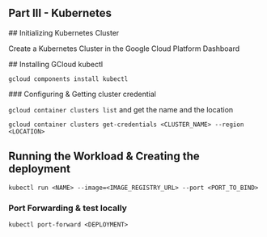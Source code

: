 ## Part III - Kubernetes 

## Initializing Kubernetes Cluster

Create a Kubernetes Cluster in the Google Cloud Platform Dashboard

## Installing GCloud kubectl

`gcloud components install kubectl`

### Configuring & Getting cluster credential

`gcloud container clusters list` and get the name and the location

`gcloud container clusters get-credentials <CLUSTER_NAME> --region <LOCATION>`

## Running the Workload & Creating the deployment

`kubectl run <NAME> --image=<IMAGE_REGISTRY_URL> --port <PORT_TO_BIND>`

### Port Forwarding & test locally

`kubectl port-forward <DEPLOYMENT>`